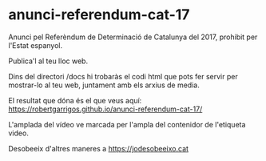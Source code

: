 # anunci-referendum-cat-17
Anunci pel Referèndum de Determinació de Catalunya del 2017, prohibit per l'Estat espanyol.

Publica'l al teu lloc web.

Dins del directori /docs hi trobaràs el codi html que pots fer servir per mostrar-lo al teu web, juntament amb els arxius de media.

El resultat que dóna és el que veus aquí: https://robertgarrigos.github.io/anunci-referendum-cat-17/

L'amplada del vídeo ve marcada per l'ampla del contenidor de l'etiqueta video.

Desobeeix d'altres maneres a https://jodesobeeixo.cat
